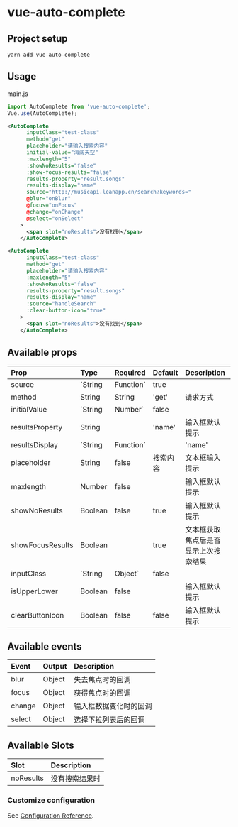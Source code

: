 # vue-auto-complete

## Project setup

```
yarn add vue-auto-complete
```

## Usage

main.js

```js
import AutoComplete from 'vue-auto-complete';
Vue.use(AutoComplete);
```

```xml
<AutoComplete
      inputClass="test-class"
      method="get"
      placeholder="请输入搜索内容"
      initial-value="海阔天空"
      :maxlength="5"
      :showNoResults="false"
      :show-focus-results="false"
      results-property="result.songs"
      results-display="name"
      source="http://musicapi.leanapp.cn/search?keywords="
      @blur="onBlur"
      @focus="onFocus"
      @change="onChange"
      @select="onSelect"
    >
      <span slot="noResults">没有找到</span>
    </AutoComplete>
```

```xml
<AutoComplete
      inputClass="test-class"
      method="get"
      placeholder="请输入搜索内容"
      :maxlength="5"
      :showNoResults="false"
      results-property="result.songs"
      results-display="name"
      :source="handleSearch"
      :clear-button-icon="true"
    >
      <span slot="noResults">没有找到</span>
    </AutoComplete>
```



## Available props

| Prop             | Type              | Required | Default  | Description                          |
| :--------------- | :---------------- | :------- | :------- | :----------------------------------- |
| source           | `String|Function` | true     |          | 数据资源                             |
| method           | String            | String   | 'get'    | 请求方式                             |
| initialValue     | `String|Number`   | false    |          | 初始值                               |
| resultsProperty  | String            |          | 'name'   | 输入框默认提示                       |
| resultsDisplay   | `String|Function` |          | 'name'   | 输入框默认提示                       |
| placeholder      | String            | false    | 搜索内容 | 文本框输入提示                       |
| maxlength        | Number            | false    |          | 输入框默认提示                       |
| showNoResults    | Boolean           | false    | true     | 输入框默认提示                       |
| showFocusResults | Boolean           |          | true     | 文本框获取焦点后是否显示上次搜索结果 |
| inputClass       | `String|Object`   | false    |          | 输入框默认提示                       |
| isUpperLower     | Boolean           | false    |          | 输入框默认提示                       |
| clearButtonIcon  | Boolean           | false    | false    | 输入框默认提示                       |

## Available events

| Event  | Output | Description            |
| :----- | :----- | :--------------------- |
| blur   | Object | 失去焦点时的回调       |
| focus  | Object | 获得焦点时的回调       |
| change | Object | 输入框数据变化时的回调 |
| select | Object | 选择下拉列表后的回调   |

## Available Slots

| Slot      | Description    |
| :-------- | :------------- |
| noResults | 没有搜索结果时 |

### Customize configuration

See [Configuration Reference](https://cli.vuejs.org/config/).
